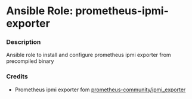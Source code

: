 # Ansible Role: prometheus-ipmi-exporter
### Description
Ansible role to install and configure prometheus ipmi exporter from precompiled binary
### Credits
- Prometheus ipmi exporter fom [prometheus-community/ipmi_exporter](https://github.com/prometheus-community/ipmi_exporter)
